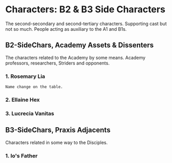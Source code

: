 # Characters: B2 & B3 Side Characters
The second-secondary and second-tertiary characters. Supporting cast but not so much. People acting as auxiliary to the A1 and B1s.

## B2-SideChars, Academy Assets & Dissenters
The characters related to the Academy by some means. Academy professors, researchers, Striders and opponents. 

### 1. Rosemary Lia
	Name change on the table.

### 2. Ellaine Hex

### 3. Lucrecia Vanitas

## B3-SideChars, Praxis Adjacents
Characters related in some way to the Disciples.

### 1. Io's Father